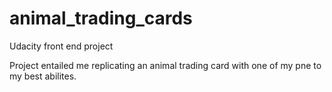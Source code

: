# animal_trading_cards
Udacity front end project

Project entailed me replicating an animal trading card with one of my pne to my best abilites.
